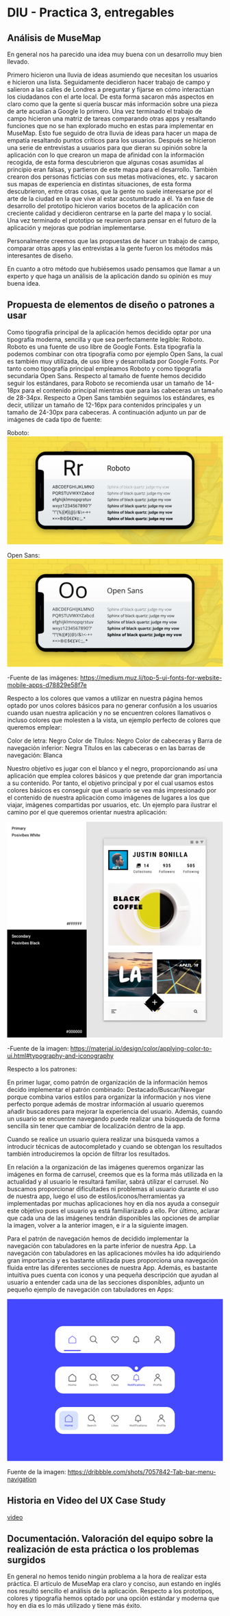 # DIU - Practica 3, entregables

## Análisis de MuseMap
En general nos ha parecido una idea muy buena con un desarrollo muy bien llevado.

Primero hicieron una lluvia de ideas asumiendo que necesitan los usuarios e hicieron una lista.
Seguidamente decidieron hacer trabajo de campo y salieron a las calles de Londres a preguntar y fijarse en cómo interactúan los ciudadanos con el arte local. De esta forma sacaron más aspectos en claro como que la gente si quería buscar más información sobre una pieza de arte acudían a Google lo primero.
Una vez terminado el trabajo de campo hicieron una matriz de tareas comparando otras apps y resaltando funciones que no se han explorado mucho en estas para implementar en MuseMap.
Esto fue seguido de otra lluvia de ideas para hacer un mapa de empatía resaltando puntos críticos para los usuarios.
Después se hicieron una serie de entrevistas a usuarios para que dieran su opinión sobre la aplicación con lo que crearon un mapa de afinidad con la información recogida, de esta forma descubrieron que algunas cosas asumidas al principio eran falsas, y partieron de este mapa para el desarrollo.
También crearon dos personas ficticias con sus metas motivaciones, etc. y sacaron sus mapas de experiencia en distintas situaciones, de esta forma descubrieron, entre otras cosas,  que la gente no suele interesarse por el arte de la ciudad en la que vive al estar acostumbrado a él.
Ya en fase de desarrollo del prototipo hicieron varios bocetos de la aplicación con creciente calidad y decidieron centrarse en la parte del mapa y lo social.
Una vez terminado el prototipo se reunieron para pensar en el futuro de la aplicación y mejoras que podrían implementarse.

Personalmente creemos que las propuestas de hacer un trabajo de campo, comparar otras apps y las entrevistas a la gente fueron los métodos más interesantes de diseño.

En cuanto a otro método que hubiésemos usado pensamos que llamar a un experto y que haga un análisis de la aplicación dando su opinión es muy buena idea.

## Propuesta de elementos de diseño o patrones a usar 

Como tipografía principal de la aplicación hemos decidido optar por una tipografía moderna, sencilla y que sea perfectamente legible: Roboto. Roboto es una fuente de uso libre de Google Fonts. Esta tipografía la podemos combinar con otra tipografía como por ejemplo Open Sans, la cual es también muy utilizada, de uso libre y desarrollada por Google Fonts. Por tanto como tipografía principal empleamos Roboto y como tipografía secundaria Open Sans. Respecto al tamaño de fuente hemos decidido seguir los estándares, para Roboto se recomienda usar un tamaño de 14-18px para el contenido principal mientras que para las cabeceras un tamaño de 28-34px. Respecto a Open Sans también seguimos los estándares, es decir, utilizar un tamaño de 12-16px para contenidos principales y un tamaño de 24-30px para cabeceras.
A continuación adjunto un par de imágenes de cada tipo de fuente:

Roboto:
![roboto](roboto.png)

Open Sans:
![opensans](opensans.png)

-Fuente de las imágenes: https://medium.muz.li/top-5-ui-fonts-for-website-mobile-apps-d78829e58f7e

Respecto a los colores que vamos a utilizar en nuestra página hemos optado por unos colores básicos para no generar confusión a los usuarios cuando usan nuestra aplicación y no se encuentren colores llamativos o incluso colores que molesten a la vista, un ejemplo perfecto de colores que queremos emplear:

Color de letra: Negro
Color de Títulos: Negro
Color de cabeceras y Barra de navegación inferior: Negra
Títulos en las cabeceras o en las barras de navegación: Blanca

Nuestro objetivo es jugar con el blanco y el negro, proporcionando así una aplicación que emplea colores básicos y que pretende dar gran importancia a su contenido. Por tanto, el objetivo principal y por el cual usamos estos colores básicos es conseguir que el usuario se vea más impresionado por el contenido de nuestra aplicación como imágenes de lugares a los que viajar, imágenes compartidas por usuarios, etc. Un ejemplo para ilustrar el camino por el que queremos orientar nuestra aplicación:

![colores](colores.png)

-Fuente de la imagen: 
https://material.io/design/color/applying-color-to-ui.html#typography-and-iconography 

Respecto a los patrones:

En primer lugar, como patrón de organización de la información hemos decido implementar el patrón combinado: Destacado/Buscar/Navegar porque combina varios estilos para organizar la información y nos viene perfecto porque además de mostrar información al usuario queremos añadir buscadores para mejorar la experiencia del usuario. Además, cuando un usuario se encuentre navegando puede realizar una búsqueda de forma sencilla sin tener que cambiar de localización dentro de la app.

Cuando se realice un usuario quiera realizar una búsqueda vamos a introducir técnicas de autocompletado y cuando se obtengan los resultados también introduciremos la opción de filtrar los resultados.

En relación a la organización de las imágenes queremos organizar las imágenes en forma de carrusel, creemos que es la forma más utilizada en la actualidad y al usuario le resultará familiar, sabrá utilizar el carrusel. No buscamos proporcionar dificultades ni problemas al usuario durante el uso de nuestra app, luego el uso de estilos/iconos/herramientas ya implementadas por muchas aplicaciones hoy en día nos ayuda a conseguir este objetivo pues el usuario ya está familiarizado a ello. Por último, aclarar que cada una de las imágenes tendrán disponibles las opciones de ampliar la imagen, volver a la anterior imagen, e ir a la siguiente imagen. 

Para el patrón de navegación hemos de decidido implementar la navegación con tabuladores en la parte inferior de nuestra App. La navegación con tabuladores en las aplicaciones móviles ha ido adquiriendo gran importancia y es bastante utilizada pues proporciona una navegación fluida entre las diferentes secciones de nuestra App. Además, es bastante intuitiva pues cuenta con iconos y una pequeña descripción que ayudan al usuario a entender cada una de las secciones disponibles, adjunto un pequeño ejemplo de navegación con tabuladores en Apps:

![patrones](patrones.png)

Fuente de la imagen: 
https://dribbble.com/shots/7057842-Tab-bar-menu-navigation

## Historia en Video del UX Case Study
[video](video.mp4)

## Documentación. Valoración del equipo sobre la realización de esta práctica o los problemas surgidos

En general no hemos tenido ningún problema a la hora de realizar esta práctica.
El artículo de MuseMap era claro y conciso, aun estando en inglés nos resultó sencillo el análisis de la aplicación.
 Respecto a los prototipos, colores y tipografía hemos optado por una opción estándar y moderna que hoy en dia es lo más utilizado y tiene más éxito.
